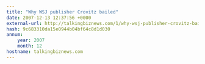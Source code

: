 ```yaml
---
title: "Why WSJ publisher Crovitz bailed"
date: 2007-12-13 12:37:56 +0000
external-url: http://talkingbiznews.com/1/why-wsj-publisher-crovitz-bailed/
hash: 9c683310da15e0944b04bf64c8d1d030
annum:
    year: 2007
    month: 12
hostname: talkingbiznews.com
---
```



